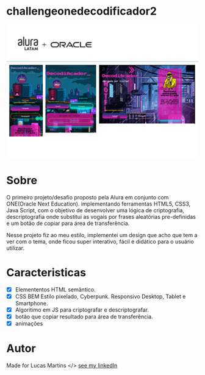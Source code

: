 # challengeonedecodificador2
<img src="./img/ORACLEONE.jpeg" alt="one + alura">

<img src="./img/previewDecod.png" alt="one + alura" align="center">

# Sobre
<p>
    O primeiro projeto/desafio proposto pela Alura em conjunto com ONE(Oracle Next Education).
    implementando ferramentas HTML5, CSS3, Java Script, com o objetivo de desenvolver uma
    lógica de criptografia, descriptografia onde substitui as vogais por frases aleatórias pre-definidas e um  botão de copiar para área de transferência.
    
</p>

<p> 
    Nesse projeto fiz ao meu estilo, implementei um design que acho que tem a ver com o tema, onde ficou super interativo, fácil e didático para o usuário utilizar.
</p>

# Caracteristicas

- [x] Elemententos HTML semântico.
- [x] CSS BEM Estilo pixelado, Cyberpunk. Responsivo Desktop, Tablet e Smartphone.  
- [x] Algoritimo em JS para criptografar e descriptografar.
- [x] botão que copiar resultado para área de transferência.
- [x] animações

# Autor
Made for Lucas Martins </> [see my linkedIn](www.linkedin.com/in/lucas-martins-desenvolvedor)
